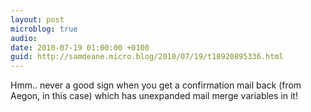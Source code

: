 ```yaml
---
layout: post
microblog: true
audio: 
date: 2010-07-19 01:00:00 +0100
guid: http://samdeane.micro.blog/2010/07/19/t18920895336.html
---
```

Hmm.. never a good sign when you get a confirmation mail back (from Aegon, in this case) which has unexpanded mail merge variables in it!
